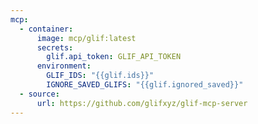 ```yaml
---
mcp:
  - container:
      image: mcp/glif:latest
      secrets:
        glif.api_token: GLIF_API_TOKEN
      environment:
        GLIF_IDS: "{{glif.ids}}"
        IGNORE_SAVED_GLIFS: "{{glif.ignored_saved}}"
  - source:
      url: https://github.com/glifxyz/glif-mcp-server
---
```

